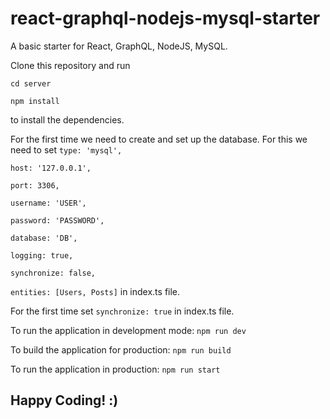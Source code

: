# react-graphql-nodejs-mysql-starter
A basic starter for React, GraphQL, NodeJS, MySQL.

Clone this repository and run 

``cd server``

``npm install``

to install the dependencies.

For the first time we need to create and set up the database.
For this we need to set 
``type: 'mysql',``

``host: '127.0.0.1',``

``port: 3306,``

``username: 'USER',``

``password: 'PASSWORD',``

``database: 'DB',``

``logging: true,``

``synchronize: false,``

``entities: [Users, Posts]``
in index.ts file.

For the first time set ``synchronize: true`` in index.ts file.

To run the application in development mode:
``npm run dev``

To build the application for production:
``npm run build``

To run the application in production:
``npm run start``

## Happy Coding! :)
